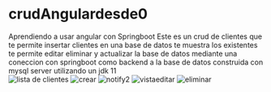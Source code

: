 # crudAngulardesde0
Aprendiendo a usar angular con Springboot
Este es un crud de clientes que te permite insertar clientes en una base de datos te muestra los existentes te permite editar eliminar y actualizar la base de datos mediante una coneccion con springboot como backend a la base de datos construida  con mysql server utilizando un jdk 11  
![lista de clientes](https://github.com/mikeaude1/crudAngulardesde0/assets/88689268/af657993-eed0-4655-b447-a213ad43966f)
![crear](https://github.com/mikeaude1/crudAngulardesde0/assets/88689268/87037d31-2e25-428e-a000-cd00dd903003)
![notify2](https://github.com/mikeaude1/crudAngulardesde0/assets/88689268/0a1dda13-7715-49b4-a51b-5976238ec0e5)
![vistaeditar](https://github.com/mikeaude1/crudAngulardesde0/assets/88689268/ec45be25-7243-4de2-a878-f0d0a000d2b2)
![eliminar](https://github.com/mikeaude1/crudAngulardesde0/assets/88689268/0a1a6cef-1de6-494f-ae24-f4669cc8d989)
